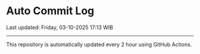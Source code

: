 # Auto Commit Log

Last updated: Friday, 03-10-2025 17:13 WIB

---

This repository is automatically updated every 2 hour using GitHub Actions.
